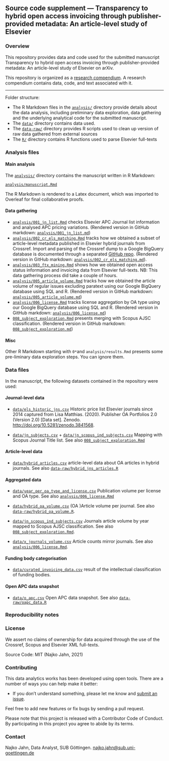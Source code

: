 ## Source code supplement &mdash; Transparency to hybrid open access invoicing through publisher-provided metadata: An article-level study of Elsevier

### Overview

This repository provides data and code used for the submitted manuscript Transparency to hybrid open access invoicing through publisher-provided metadata: An article-level study of Elsevier on arXiv. 

This repository is organized as a [research compendium](https://doi.org/10.7287/peerj.preprints.3192v2). A research compendium contains data, code, and text associated with it. 

** ** 

Folder structure:

- The R Markdown files in the [`analysis/`](analysis/) directory provide details about the data analysis, including preliminary data exploration, data gathering and the underlying analytical code for the submitted manuscript. 
- The [`data/`](data/) directory contains data used. 
- The [`data-raw/`](data-raw/) directory provides R scripts used to clean up version of raw data gathered from external sources
- The [`R/`](R/) directory contains R functions used to parse Elsevier full-texts

### Analysis files

#### Main analysis

The [`analysis/`](analysis/) directory contains the manuscript written in R Markdown:

[`analysis/manuscript.Rmd`](analysis/manuscript.Rmd)

The R Markdown is rendered to a Latex document, which was imported to Overleaf for final collaborative proofs.

#### Data gathering

- [`analysis/001_jn_list.Rmd`](analysis/001_jn_list.Rmd) checks Elsevier APC Journal list information and analysed APC pricing variations. (Rendered version in GitHub markdown: [`analysis/001_jn_list.md`](analysis/001_jn_list.md))
- [`analysis/002_cr_els_matching.Rmd`](analysis/002_cr_els_matching.Rmd) tracks how we obtained a subset of article-level metadata published in Elsevier hybrid journals from Crossref. Import and parsing of the Crossref dump to a Google BigQuery database is documented through a separated [GitHub repo](https://github.com/njahn82/cr_dump). (Rendered version in GitHub markdown: [`analysis/002_cr_els_matching.md`](analysis/002_cr_els_matching.md)).
- [`analysis/003_ftx_mining.Rmd`](analysis/003_ftx_mining.Rmd) shows how we obtained open access status information and invoicing data from Elsevier full-texts. NB: This data gathering process did take a couple of hours.
- [`analysis/005_article_volume.Rmd`](analysis/005_article_volume.Rmd) tracks how we obtained the article volume of regular issues excluding paratext using  our Google BigQuery database using SQL and R. (Rendered version in GitHub markdown: [`analysis/005_article_volume.md`](analysis/005_article_volume.md))
- [`analysis/006_license.Rmd`](analysis/006_license.Rmd) tracks license aggregation by OA type using our Google BigQuery database using SQL and R. (Rendered version in GitHub markdown: [`analysis/006_license.md`](analysis/006_license.md))
- [`008_subject_exploration.Rmd`](analysis/008_subject_exploration.Rmd) presents merging with Scopus AJSC classification. (Rendered version in GitHub markdown: [`008_subject_exploration.md`](analysis/008_subject_exploration.md))

#### Misc

Other R Markdown starting with `0*`and `analysis/results.Rmd` presents some pre-liminary data exploration steps. You can ignore them.

### Data files

In the manuscript, the following datasets contained in the repository were used:

#### Journal-level data

- [`data/els_historic_jns.csv`](data/els_historic_jns.csv) Historic price list Elsevier journals since 2014 captured from 
Lisa Matthias. (2020). Publisher OA Portfolios 2.0 (Version 2.0) [Data set]. Zenodo. <http://doi.org/10.5281/zenodo.3841568>. 

- [`data/jn_subjects.csv`](`data/jn_subjects.csv`) + [`data/jn_scopus_ind_subjects.csv`](data/jn_scopus_ind_subjects.csv) Mapping with Scopus Journal Title list. See also [`008_subject_exploration.Rmd`](analysis/008_subject_exploration.Rmd)

#### Article-level data

- [`data/hybrid_articles.csv`](data/hybrid_articles.csv) article-level data about OA articles in hybrid journals. See also [`data-raw/hybrid_jns_articles.R`](data-raw/hybrid_jns_articles.R)

#### Aggregated data

- [`data/year_per_oa_type_and_license.csv`](data/year_per_oa_type_and_license.csv) Publication volume per license and OA type. See also [`analysis/006_license.Rmd`](data/year_per_oa_type_and_license.csv)

- [`data/hybrid_oa_volume.csv`](data/hybrid_oa_volume.csv) (OA )Article volume per journal. See also [`data-raw/hybrid_oa_volume.R`](data-raw/hybrid_oa_volume.R).

- [`data/jn_scopus_ind_subjects.csv`](data/jn_scopus_ind_subjects.csv) Journals article volume by year mapped to Scopus AJSC classification. See also  [`008_subject_exploration.Rmd`](analysis/008_subject_exploration.Rmd).

- [`data/x_journals_volume.csv`](data/x_journals_volume.csv) Article counts mirror journals. See also [`analysis/006_license.Rmd`](analysis/006_license.Rmd).

#### Funding body categorisation

- [`data/curated_invoicing_data.csv`](data/curated_invoicing_data.csv) result of the intellectual classification of funding bodies. 

#### Open APC data snapshot

- [`data/o_apc.csv`](data/o_apc.csv) Open APC data snapshot. See also [`data-raw/oapc_data.R`](data-raw/oapc_data.R)

### Reproducibility notes

### License

We assert no claims of ownership for data acquired through the use of the Crossref, Scopus and Elsevier XML full-texts.  

Source Code: MIT (Najko Jahn, 2021)

### Contributing

This data analytics works has been developed using open tools. There are a number of ways you can help make it better:

- If you don’t understand something, please let me know and [submit an issue](https://github.com/njahn82/elsevier_hybrid_invoicing/issues).

Feel free to add new features or fix bugs by sending a pull request.

Please note that this project is released with a Contributor Code of Conduct. By participating in this project you agree to abide by its terms.

### Contact

Najko Jahn, Data Analyst, SUB Göttingen. najko.jahn@sub.uni-goettingen.de






